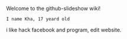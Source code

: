 Welcome to the github-slideshow wiki!

    I name Kha, 17 yeard old

i like hack facebook and program, edit website.















